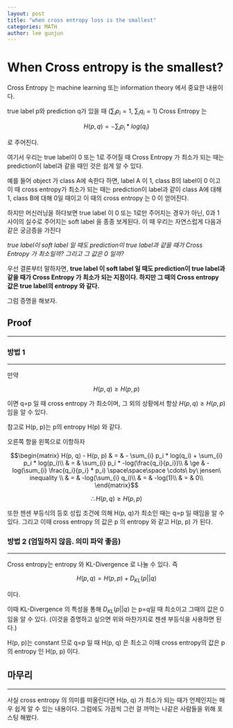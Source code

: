 ```yaml
---
layout: post
title: "when cross entropy loss is the smallest"
categories: MATH
author: lee gunjun
---
```


# When Cross entropy is the smallest?

Cross Entropy 는 machine learning 또는 information theory 에서 중요한 내용이다.

true label p와 prediction q가 있을 때 ($\sum_i p_i = 1$, $\sum_i q_i = 1$) Cross Entropy 는

$$ H(p, q) = - \sum_{i} p_i * log(q_i) $$

로 주어진다.

여기서 우리는 true label이 0 또는 1로 주어질 때 Cross Entropy 가 최소가 되는 때는 prediction이 label과 같을 때인 것은 쉽게 알 수 있다.

예를 들어 object 가 class A에 속한다 하면, label A 이 1, class B의 label이 0 이고 이 때 cross entropy가 최소가 되는 때는 prediction이 label과 같이 class A에 대해 1, class B에 대해 0일 때이고 이 때의 cross entropy 는 0 이 얻어진다.

하지만 머신러닝을 하다보면 true label 이 0 또는 1로만 주어지는 경우가 아닌, 0과 1 사이의 실수로 주어지는 soft label 을 종종 보게된다. 이 때 우리는 자연스럽게 다음과 같은 궁금증을 가진다

*true label이 soft label 일 때도 prediction이 true label과 같을 때가 Cross Entropy 가 최소일까? 그리고 그 값은 0 일까?*

우선 결론부터 말하자면, **true label 이 soft label 일 때도 prediction이 true label과 같을 때가 Cross Entropy 가 최소가 되는 지점이다. 하지만 그 때의 Cross entropy 값은 true label의 entropy 와 같다.**

그럼 증명을 해보자.

## Proof

----

### 방법 1

----

만약 

$$H(p, q) \ge H(p, p)$$

이면 q=p 일 때 cross entropy 가 최소이며, 그 외의 상황에서 항상 $H(p, q) \ge H(p, p)$ 임을 알 수 있다.

참고로 H(p, p)는 p의 entropy H(p) 와 같다.

오른쪽 항을 왼쪽으로 이항하자

$$\begin{matrix}
H(p, q) - H(p, p) & = &  - \sum_{i} p_i * log(q_i) + \sum_{i} p_i * log(p_i)\\
& = & \sum_{i} p_i * -log(\frac{q_i}{p_i})\\
& \ge & -log(\sum_{i} \frac{q_i}{p_i} * p_i) \space\space\space \cdots\ by\ jensen\ inequality \\
& = & -log(\sum_{i} q_i)\\
& = & -log(1)\\
& = & 0\\
\end{matrix}$$

$$\therefore H(p, q) \ge H(p, p)$$

또한 젠센 부등식의 등호 성립 조건에 의해 H(p, q)가 최소인 때는 q=p 일 때임을 알 수 있다. 그리고 이때 cross entropy 의 값은 p 의 entropy 와 같고 H(p, p) 가 된다.

### 방법 2 (엄밀하지 않음. 의미 파악 좋음)

----

Cross entropy는 entropy 와 KL-Divergence 로 나눌 수 있다. 즉

$$H(p, q) = H(p, p) + D_{KL} (p || q)$$

이다.

이때 KL-Divergence 의 특성을 통해 $D_{KL} (p || q)$ 는 p=q일 때 최소이고 그때의 값은 0 임을 알 수 있다. (이것을 증명하고 싶으면 위와 마찬가지로 젠센 부등식을 사용하면 된다.)

H(p, p)는 constant 므로 q=p 일 때 H(p, q) 은 최소고 이때 cross entropy의 값은 p의 entropy 인 H(p, p) 이다.

## 마무리

----

사실 cross entropy 의 의미를 떠올린다면 H(p, q) 가 최소가 되는 때가 언제인지는 매우 쉽게 알 수 있는 내용이다. 그럼에도 가끔씩 그런 걸 까먹는 나같은 사람들을 위해 포스팅 해봤다.